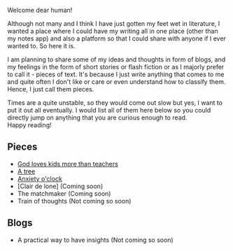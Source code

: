 Welcome dear human! <br>   

Although not many and I think I have just gotten my feet wet in literature, I wanted a place where I could have my writing all in one place (other than my notes app) and also a platform so that I could share with anyone if I ever wanted to. So here it is.

I am planning to share some of my ideas and thoughts in form of blogs, and my feelings in the form of short stories or flash fiction or as I majorly prefer to call it - pieces of text. It's because I just write anything that comes to me and quite often I don't like or care or even understand how to classify them. Hence, I just call them pieces.

Times are a quite unstable, so they would come out slow but yes, I want to put it out all eventually. I would list all of them here below so you could directly jump on anything that you are curious enough to read. <br> 
Happy reading!

## Pieces
 - [God loves kids more than teachers](https://jay22kar.me/thoughts-and-feelings/god-loves-kids-more-than-teachers)
 - [A tree](jay22kar.me/thoughts-and-feelings/a-tree)
 - [Anxiety o'clock](https://jay22kar.me/thoughts-and-feelings/anxiety-o-clock)
 - [Clair de lone] (Coming soon) 
 - The matchmaker (Coming soon)
 - Train of thoughts (Not coming so soon)

## Blogs
- A practical way to have insights (Not coming so soon)

